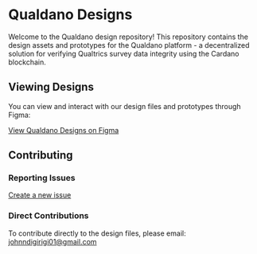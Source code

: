 # Qualdano Designs

Welcome to the Qualdano design repository! This repository contains the design assets and prototypes for the Qualdano platform - a decentralized solution for verifying Qualtrics survey data integrity using the Cardano blockchain.

## Viewing Designs

You can view and interact with our design files and prototypes through Figma:

[View Qualdano Designs on Figma](https://www.figma.com/design/2ymuU77BPZGRqqNeDluprd/Designs--Qualdano?node-id=0-1&m=dev&t=IAYr7hEHeps1wYfm-1)

## Contributing

### Reporting Issues
[Create a new issue](https://github.com/Qualdano/qualdano-designs/issues/new)

### Direct Contributions
To contribute directly to the design files, please email: johnndigirigi01@gmail.com